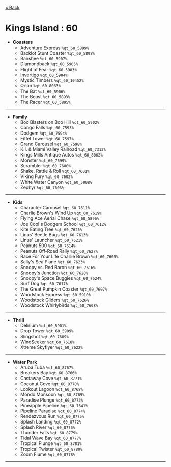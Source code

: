 <a href="../parks_available.md">&laquo; Back</a>
# Kings Island : 60
 - **Coasters** 
   - Adventure Express `%qt_60_5899%`
   - Backlot Stunt Coaster `%qt_60_5898%`
   - Banshee `%qt_60_5907%`
   - Diamondback `%qt_60_5905%`
   - Flight of Fear `%qt_60_5903%`
   - Invertigo `%qt_60_5904%`
   - Mystic Timbers `%qt_60_10452%`
   - Orion `%qt_60_8063%`
   - The Bat `%qt_60_5906%`
   - The Beast `%qt_60_5893%`
   - The Racer `%qt_60_5895%`
---
 - **Family** 
   - Boo Blasters on Boo Hill `%qt_60_5902%`
   - Congo Falls `%qt_60_7593%`
   - Dodgem `%qt_60_7594%`
   - Eiffel Tower `%qt_60_7597%`
   - Grand Carousel `%qt_60_7598%`
   - K.I. & Miami Valley Railroad `%qt_60_7313%`
   - Kings Mills Antique Autos `%qt_60_8062%`
   - Monster `%qt_60_7599%`
   - Scrambler `%qt_60_7600%`
   - Shake, Rattle & Roll `%qt_60_7601%`
   - Viking Fury `%qt_60_7602%`
   - White Water Canyon `%qt_60_5908%`
   - Zephyr `%qt_60_7603%`
---
 - **Kids** 
   - Character Carousel `%qt_60_7611%`
   - Charlie Brown's Wind Up `%qt_60_7619%`
   - Flying Ace Aerial Chase `%qt_60_5896%`
   - Joe Cool's Dodgem School `%qt_60_7612%`
   - Kite Eating Tree `%qt_60_7625%`
   - Linus' Beetle Bugs `%qt_60_7613%`
   - Linus' Launcher `%qt_60_7621%`
   - Peanuts 500 `%qt_60_7614%`
   - Peanuts Off-Road Rally `%qt_60_7627%`
   - Race For Your Life Charlie Brown `%qt_60_7605%`
   - Sally's Sea Plane `%qt_60_7623%`
   - Snoopy vs. Red Baron `%qt_60_7616%`
   - Snoopy's Junction `%qt_60_7628%`
   - Snoopy's Space Buggies `%qt_60_7624%`
   - Surf Dog `%qt_60_7617%`
   - The Great Pumpkin Coaster `%qt_60_7607%`
   - Woodstock Express `%qt_60_5910%`
   - Woodstock Gliders `%qt_60_7626%`
   - Woodstock Whirlybirds `%qt_60_7608%`
---
 - **Thrill** 
   - Delirium `%qt_60_5901%`
   - Drop Tower `%qt_60_5909%`
   - Slingshot `%qt_60_7609%`
   - WindSeeker `%qt_60_7618%`
   - Xtreme Skyflyer `%qt_60_7622%`
---
 - **Water Park** 
   - Aruba Tuba `%qt_60_8767%`
   - Breakers Bay `%qt_60_8766%`
   - Castaway Cove `%qt_60_8771%`
   - Coconut Cove `%qt_60_8770%`
   - Lookout Lagoon `%qt_60_8768%`
   - Mondo Monsoon `%qt_60_8769%`
   - Paradise Plunge `%qt_60_8773%`
   - Pineapple Pipeline `%qt_60_7641%`
   - Pipeline Paradise `%qt_60_8774%`
   - Rendezvous Run `%qt_60_8775%`
   - Splash Landing `%qt_60_8772%`
   - Splash River `%qt_60_8776%`
   - Thunder Falls `%qt_60_8779%`
   - Tidal Wave Bay `%qt_60_8777%`
   - Tropical Plunge `%qt_60_8781%`
   - Tropical Twister `%qt_60_8780%`
   - Zoom Flume `%qt_60_8778%`
---
